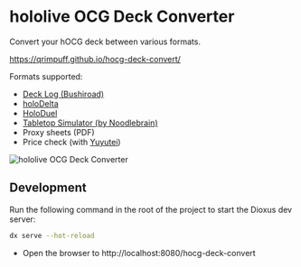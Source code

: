 # hololive OCG Deck Converter

Convert your hOCG deck between various formats.

https://qrimpuff.github.io/hocg-deck-convert/

<p></p>
Formats supported:

- [Deck Log (Bushiroad)](https://decklog-en.bushiroad.com/)
- [holoDelta](https://github.com/GabeJWJ/holoDelta)
- [HoloDuel](https://daktagames.itch.io/holoduel)
- [Tabletop Simulator (by Noodlebrain)](https://steamcommunity.com/sharedfiles/filedetails/?id=3302530285)
- Proxy sheets (PDF)
- Price check (with [Yuyutei](https://yuyu-tei.jp/top/hocg))

![hololive OCG Deck Converter](https://qrimpuff.github.io/hocg-deck-convert/image.png)

## Development

Run the following command in the root of the project to start the Dioxus dev server:

```bash
dx serve --hot-reload
```

- Open the browser to http://localhost:8080/hocg-deck-convert
